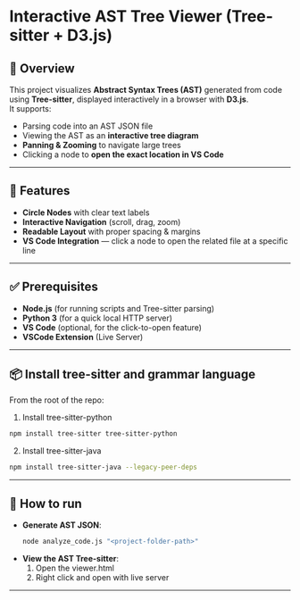 # Interactive AST Tree Viewer (Tree-sitter + D3.js)

## 📌 Overview
This project visualizes **Abstract Syntax Trees (AST)** generated from code using **Tree-sitter**, displayed interactively in a browser with **D3.js**.  
It supports:
- Parsing code into an AST JSON file
- Viewing the AST as an **interactive tree diagram**
- **Panning & Zooming** to navigate large trees
- Clicking a node to **open the exact location in VS Code**

---

## 🚀 Features
- **Circle Nodes** with clear text labels
- **Interactive Navigation** (scroll, drag, zoom)
- **Readable Layout** with proper spacing & margins
- **VS Code Integration** — click a node to open the related file at a specific line

---

## ✅ Prerequisites
- **Node.js** (for running scripts and Tree-sitter parsing)
- **Python 3** (for a quick local HTTP server)
- **VS Code** (optional, for the click-to-open feature)
- **VSCode Extension** (Live Server)

---

## 📦 Install tree-sitter and grammar language

From the root of the repo:

1. Install tree-sitter-python
```bash
npm install tree-sitter tree-sitter-python
```
2. Install tree-sitter-java
```bash
npm install tree-sitter-java --legacy-peer-deps
```

---

## 🚀 How to run
- **Generate AST JSON**:
  ```bash
  node analyze_code.js "<project-folder-path>"

- **View the AST Tree-sitter**:
  1. Open the viewer.html
  2. Right click and open with live server

---